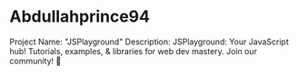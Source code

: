 # Abdullahprince94
Project Name: "JSPlayground"  Description: JSPlayground: Your JavaScript hub! Tutorials, examples, &amp; libraries for web dev mastery. Join our community! 🚀
